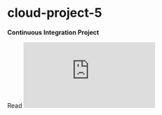 # cloud-project-5
**Continuous Integration Project**

Read ![project description](https://github.com/hashtagsam/cloud-project-5/blob/main/vprofile-project/project_description5.pdf)
